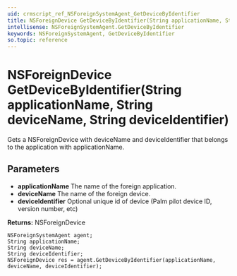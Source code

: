 ```yaml
---
uid: crmscript_ref_NSForeignSystemAgent_GetDeviceByIdentifier
title: NSForeignDevice GetDeviceByIdentifier(String applicationName, String deviceName, String deviceIdentifier)
intellisense: NSForeignSystemAgent.GetDeviceByIdentifier
keywords: NSForeignSystemAgent, GetDeviceByIdentifier
so.topic: reference
---
```


# NSForeignDevice GetDeviceByIdentifier(String applicationName, String deviceName, String deviceIdentifier)

Gets a NSForeignDevice with deviceName and deviceIdentifier that belongs to the application with applicationName.

## Parameters

* **applicationName** The name of the foreign application.
* **deviceName** The name of the foreign device.
* **deviceIdentifier** Optional unique id of device (Palm pilot device ID, version number, etc)

**Returns:** NSForeignDevice

```crmscript
NSForeignSystemAgent agent;
String applicationName;
String deviceName;
String deviceIdentifier;
NSForeignDevice res = agent.GetDeviceByIdentifier(applicationName, deviceName, deviceIdentifier);
```

